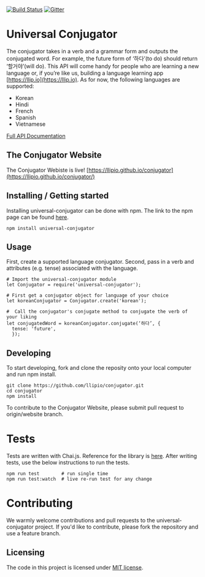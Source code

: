 [![Build Status](https://travis-ci.org/llipio/conjugator.svg?branch=master)](https://travis-ci.org/llipio/conjugator)
[![Gitter](https://img.shields.io/gitter/room/nwjs/nw.js.svg)](https://gitter.im/llipio/)

# Universal Conjugator

The conjugator takes in a verb and a grammar form and outputs the conjugated word. For example, the future form of ‘하다’(to do) should return ‘할거야’(will do). This API will come handy for people who are learning a new language or, if you’re like us, building a language learning app [https://llip.io](https://llip.io). As for now, the following languages are supported:

* Korean
* Hindi
* French
* Spanish
* Vietnamese

[Full API Documentation](https://github.com/llipio/conjugator/wiki)
 
## The Conjugator Website
The Conjugator Webiste is live! [https://llipio.github.io/conjugator](https://llipio.github.io/conjugator/)
 
## Installing / Getting started
Installing universal-conjugator can be done with npm.  The link to the npm page can be found [here](https://www.npmjs.com/package/universal-conjugator).
```shell
npm install universal-conjugator
```

## Usage
First, create a supported language conjugator.  Second, pass in a verb and attributes (e.g. tense) associated with the language.

```shell
# Import the universal-conjugator module
let Conjugator = require('universal-conjugator');

# First get a conjugator object for language of your choice
let koreanConjugator = Conjugator.create('korean');
  
#  Call the conjugator's conjugate method to conjugate the verb of your liking
let conjugatedWord = koreanConjugator.conjugate(‘하다’, {
  tense: 'future',
  });
```

## Developing
To start developing, fork and clone the reposity onto your local computer and run npm install.
```shell
git clone https://github.com/llipio/conjugator.git
cd conjugator
npm install
```

To contribute to the Conjugator Website, please submit pull request to origin/website branch.

# Tests
Tests are written with Chai.js.  Reference for the library is [here](http://chaijs.com/).  After writing tests, use the below instructions to run the tests.
```shell
npm run test        # run single time
npm run test:watch  # live re-run test for any change
```

# Contributing

We warmly welcome contributions and pull requests to the universal-conjugator project.  If you'd like to contribute, please fork the repository and use a feature branch.

## Licensing

The code in this project is licensed under [MIT license](https://github.com/llipio/conjugator/blob/master/LICENSE).
